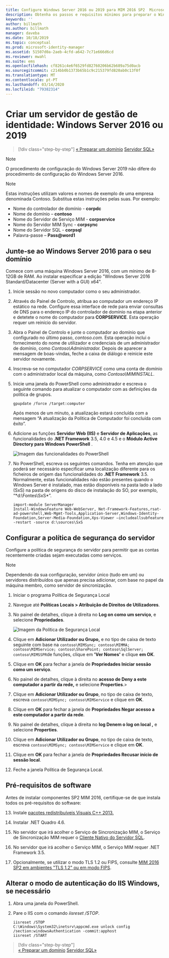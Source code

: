 ```yaml
---
title: Configure Windows Server 2016 ou 2019 para MIM 2016 SP2  Microsoft Docs
description: Obtenha os passos e requisitos mínimos para preparar o Windows Server 2016 ou 2019 para trabalhar com mim 2016 SP2.
keywords: ''
author: billmath
ms.author: billmath
manager: daveba
ms.date: 10/18/2019
ms.topic: conceptual
ms.prod: microsoft-identity-manager
ms.assetid: 51507d0a-2aeb-4cfd-a642-7c71e666d6cd
ms.reviewer: mwahl
ms.suite: ems
ms.openlocfilehash: cf8261c4e6f6529fd82760206b62b689a75d0acb
ms.sourcegitcommit: c214bb0b1373b65b1c9c215379fd820ab0c13f0f
ms.translationtype: MT
ms.contentlocale: pt-PT
ms.lasthandoff: 03/14/2020
ms.locfileid: "79382314"
---
```

# <a name="set-up-an-identity-management-server-windows-server-2016-or-2019"></a>Criar um servidor de gestão de identidade: Windows Server 2016 ou 2019

> [!div class="step-by-step"]
> [« Preparar um domínio](preparing-domain.md)
> [Servidor SQL»](prepare-server-sql2016.md)
> 

> [!NOTE]
> O procedimento de configuração do Windows Server 2019 não difere do procedimento de configuração do Windows Server 2016.


> [!NOTE]
> Estas instruções utilizam valores e nomes de exemplo de uma empresa denominada Contoso. Substitua estas instruções pelas suas. Por exemplo:
> - Nome do controlador de domínio - **corpdc**
> - Nome de domínio – **contoso**
> - Nome do Servidor de Serviço MIM - **corpservice**
> - Nome do Servidor MIM Sync - **corpsync**
> - Nome do Servidor SQL - **corpsql**
> - Palavra-passe – <strong>Pass@word1</strong>

## <a name="join-windows-server-2016-to-your-domain"></a>Junte-se ao Windows Server 2016 para o seu domínio

Comece com uma máquina Windows Server 2016, com um mínimo de 8-12GB de RAM. Ao instalar especificar a edição "Windows Server 2016 Standard/Datacenter (Server with a GUI) x64".

1. Inicie sessão no novo computador como o seu administrador.

2. Através do Painel de Controlo, atribua ao computador um endereço IP estático na rede. Configure essa interface de rede para enviar consultas de DNS para o endereço IP do controlador de domínio na etapa anterior e detetete o nome do computador para **CORPSERVICE**.  Esta operação requer um reinício do servidor.

3. Abra o Painel de Controlo e junte o computador ao domínio que configurado no último passo, *contoso.com*.  Esta operação inclui o fornecimento do nome de utilizador e credenciais de um administrador de domínio, como *Contoso\Administrador.*  Depois de aparecer a mensagem de boas-vindas, feche a caixa de diálogo e reinicie este servidor novamente.

4. Inscreva-se no computador *CORPSERVICE* como uma conta de domínio com o administrador local da máquina, como *Contoso\MIMINSTALL*.


5. Inicie uma janela do PowerShell como administrador e escreva o seguinte comando para atualizar o computador com as definições da política de grupos.

    ```
    gpupdate /force /target:computer
    ```

    Após menos de um minuto, a atualização estará concluída com a mensagem “A atualização da Política de Computador foi concluída com êxito”.

6. Adicione as funções **Servidor Web (IIS)** e **Servidor de Aplicações**, as funcionalidades do **.NET Framework** 3.5, 4.0 e 4.5 e o **Módulo Active Directory para Windows PowerShell** .

    ![Imagem das funcionalidades do PowerShell](media/MIM-DeployWS2.png)

7. No PowerShell, escreva os seguintes comandos. Tenha em atenção que poderá ser necessário especificar uma localização diferente para os ficheiros de origem das funcionalidades do **.NET Framework** 3.5. Normalmente, estas funcionalidades não estão presentes quando o Windows Server é instalado, mas estão disponíveis na pasta lado a lado (SxS) na pasta de origens do disco de instalação do SO, por exemplo, “*d:\Fontes\SxS\*”.

    ```
    import-module ServerManager
    Install-WindowsFeature Web-WebServer, Net-Framework-Features,rsat-ad-powershell,Web-Mgmt-Tools,Application-Server,Windows-Identity-Foundation,Server-Media-Foundation,Xps-Viewer –includeallsubfeature -restart -source d:\sources\SxS
    ```

## <a name="configure-the-server-security-policy"></a>Configurar a política de segurança do servidor

Configure a política de segurança do servidor para permitir que as contas recentemente criadas sejam executadas como serviços.
> [!NOTE] 
> Dependendo da sua configuração, servidor único (tudo em um) ou servidores distribuídos que apenas precisa adicionar, com base no papel da máquina membro, como servidor de sincronização. 

1. Iniciar o programa Política de Segurança Local

2. Navegue até **Políticas Locais > Atribuição de Direitos de Utilizadores**.

3. No painel de detalhes, clique à direita no **Log on como um serviço**, e selecione **Propriedades**.

    ![Imagem da Política de Segurança Local](media/MIM-DeployWS3.png)

4. Clique em **Adicionar Utilizador ou Grupo,** e no tipo de caixa de texto seguinte com base na `contoso\MIMSync; contoso\MIMMA; contoso\MIMService; contoso\SharePoint; contoso\SqlServer; contoso\MIMSSPR`de funções, clique em **'Ver Nomes'** e clique **em OK**.

5. Clique em **OK** para fechar a janela de **Propriedades Iniciar sessão como um serviço**.

6.  No painel de detalhes, clique à direita no **acesso de Deny a este computador a partir da rede,** e selecione **Properties**.>

7. Clique em **Adicionar Utilizador ou Grupo**, no tipo de caixa de texto, escreva `contoso\MIMSync; contoso\MIMService` e clique em **OK**.

8. Clique em **OK** para fechar a janela de **Propriedades Negar acesso a este computador a partir da rede**.

9. No painel de detalhes, clique à direita no **log Denem o log on local ,** e selecione **Properties**.

10. Clique em **Adicionar Utilizador ou Grupo**, no tipo de caixa de texto, escreva `contoso\MIMSync; contoso\MIMService` e clique em **OK**.

11. Clique em **OK** para fechar a janela de **Propriedades Recusar início de sessão local**.

12. Feche a janela Política de Segurança Local.

## <a name="software-prerequisites"></a>Pré-requisitos de software

Antes de instalar componentes SP2 MIM 2016, certifique-se de que instala todos os pré-requisitos do software:

13. Instale [pacotes redistribuíveis Visuais C++ 2013.](https://www.microsoft.com/download/details.aspx?id=40784)

14. Instalar .NET Quadro 4.6.

15. No servidor que irá acolher o Serviço de Sincronização MIM, o Serviço de Sincronização MIM requer o [Cliente Nativo do Servidor SQL](https://www.microsoft.com/download/details.aspx?id=50402).

16. No servidor que irá acolher o Serviço MIM, o Serviço MIM requer .NET Framework 3.5.

17. Opcionalmente, se utilizar o modo TLS 1.2 ou FIPS, consulte [MIM 2016 SP2 em ambientes "TLS 1.2" ou em modo FIPS](preparing-tls.md).

## <a name="change-the-iis-windows-authentication-mode-if-needed"></a>Alterar o modo de autenticação do IIS Windows, se necessário

1.  Abra uma janela do PowerShell.

2.  Pare o IIS com o comando *iisreset /STOP*.

    ```
    iisreset /STOP
    C:\Windows\System32\inetsrv\appcmd.exe unlock config /section:windowsAuthentication -commit:apphost
    iisreset /START
    ```

> [!div class="step-by-step"]  
> [« Preparar um domínio](preparing-domain.md)
> [Servidor SQL»](prepare-server-sql2016.md)
